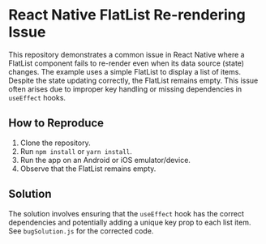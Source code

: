 # React Native FlatList Re-rendering Issue

This repository demonstrates a common issue in React Native where a FlatList component fails to re-render even when its data source (state) changes.  The example uses a simple FlatList to display a list of items. Despite the state updating correctly, the FlatList remains empty. This issue often arises due to improper key handling or missing dependencies in `useEffect` hooks.

## How to Reproduce

1. Clone the repository.
2. Run `npm install` or `yarn install`.
3. Run the app on an Android or iOS emulator/device.
4. Observe that the FlatList remains empty.

## Solution

The solution involves ensuring that the `useEffect` hook has the correct dependencies and potentially adding a unique key prop to each list item. See `bugSolution.js` for the corrected code.